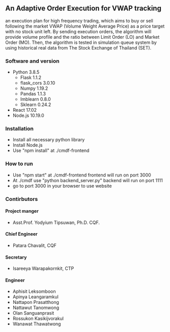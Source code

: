 ## An Adaptive Order Execution for VWAP tracking
an execution plan for high
frequency trading, which aims to buy or sell following the market
VWAP (Volume Weight Average Price) as a price target with
no stock unit left. By sending execution orders, the algorithm
will provide volume profile and the ratio between Limit Order
(LO) and Market Order (MO). Then, the algorithm is tested in
simulation queue system by using historical real data from The
Stock Exchange of Thailand (SET).
### Software and version
* Python 3.8.5
    * Flask 1.1.2
    * flask_cors 3.0.10
    * Numpy 1.19.2
    * Pandas 1.1.3
    * Imblearn 0.8.0
    * Sklearn 0.24.2
* React 17.02
* Node.js 10.19.0

### Installation
* Install all necessary python library
* Install Node.js
* Use "npm install" at ./cmdf-frontend

### How to run
* Use "npm start" at ./cmdf-frontend frontend will run on port 3000
* At ./cmdf use "python backend_server.py" backend will run on port 1111
* go to port 3000 in your browser to use website

### Contirbutors
#### Project manger
* Asst.Prof. Yodyium Tipsuwan, Ph.D. CQF.
#### Chief Engineer
* Patara Chavalit, CQF
#### Secretary
* Isareeya Warapakornkit, CTP
#### Engineer
* Aphisit    Leksomboon
* Apinya     Leangaramkul
* Nattapon Prasatthong
* Nattawut Tanomwong
* Olan    Sanguanprasit
* Rossukon Kasikijvorakul
* Wanawat    Thawatwong

